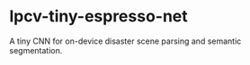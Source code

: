 # lpcv-tiny-espresso-net
A tiny CNN for on-device disaster scene parsing and semantic segmentation.
